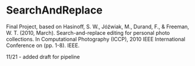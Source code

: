 # SearchAndReplace
Final Project, based on Hasinoff, S. W., Jóźwiak, M., Durand, F., &amp; Freeman, W. T. (2010, March). Search-and-replace editing for personal photo collections. In Computational Photography (ICCP), 2010 IEEE International Conference on (pp. 1-8). IEEE.

11/21 - added draft for pipeline
